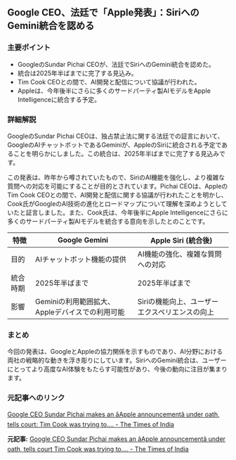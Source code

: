 ## Google CEO、法廷で「Apple発表」：SiriへのGemini統合を認める

### 主要ポイント

* GoogleのSundar Pichai CEOが、法廷でSiriへのGemini統合を認めた。
* 統合は2025年半ばまでに完了する見込み。
* Tim Cook CEOとの間で、AI開発と配信について協議が行われた。
* Appleは、今年後半にさらに多くのサードパーティ製AIモデルをApple Intelligenceに統合する予定。

### 詳細解説

GoogleのSundar Pichai CEOは、独占禁止法に関する法廷での証言において、GoogleのAIチャットボットであるGeminiが、AppleのSiriに統合される予定であることを明らかにしました。この統合は、2025年半ばまでに完了する見込みです。

この発表は、昨年から噂されていたもので、SiriのAI機能を強化し、より複雑な質問への対応を可能にすることが目的とされています。Pichai CEOは、AppleのTim Cook CEOとの間で、AI開発と配信に関する協議が行われたことを明かし、Cook氏がGoogleのAI技術の進化とロードマップについて理解を深めようとしていたと証言しました。また、Cook氏は、今年後半にApple Intelligenceにさらに多くのサードパーティ製AIモデルを統合する意向を示したとのことです。

| 特徴 | Google Gemini | Apple Siri (統合後) |
| ------------- | --------------------------------------------- | ------------------------------------------------- |
| 目的 | AIチャットボット機能の提供 | AI機能の強化、複雑な質問への対応 |
| 統合時期 | 2025年半ばまで | 2025年半ばまで |
| 影響 | Geminiの利用範囲拡大、Appleデバイスでの利用可能 | Siriの機能向上、ユーザーエクスペリエンスの向上 |

### まとめ

今回の発表は、GoogleとAppleの協力関係を示すものであり、AI分野における両社の戦略的な動きを浮き彫りにしています。SiriへのGemini統合は、ユーザーにとってより高度なAI体験をもたらす可能性があり、今後の動向に注目が集まります。

### 元記事へのリンク

[Google CEO Sundar Pichai makes an âApple announcementâ under oath, tells court: Tim Cook was trying to.... - The Times of India](https://timesofindia.indiatimes.com/gadgets/google-ceo-sundar-pichai-makes-an-apple-announcement-under-oath-tells-court-tim-cook-was-trying-to/articleshow/109870344.cms)


**元記事:** [Google CEO Sundar Pichai makes an âApple announcementâ under oath, tells court Tim Cook was trying to.... - The Times of India](https://timesofindia.indiatimes.com/technology/tech-news/google-ceo-sundar-pichai-makes-an-apple-announcement-under-oath-tells-court-tim-cook-was-trying-to-/articleshow/120772417.cms)